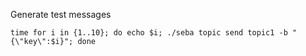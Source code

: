 
Generate test messages
```
time for i in {1..10}; do echo $i; ./seba topic send topic1 -b "{\"key\":$i}"; done
```